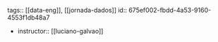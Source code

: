 tags:: [[data-eng]], [[jornada-dados]]
id:: 675ef002-fbdd-4a53-9160-4553f1db48a7

- instructor:: [[luciano-galvao]]